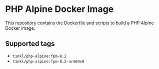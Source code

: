 # PHP Alpine Docker Image

This repository contains the Dockerfile and scripts to build a PHP Alpine Docker image.



## Supported tags
- `t1nkl/php-alpine:fpm-8.2`
- `t1nkl/php-alpine:fpm-8.2-arm64v8`

